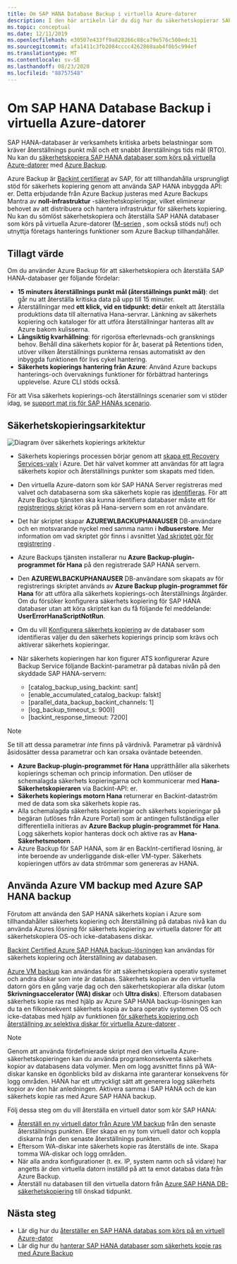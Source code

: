```yaml
---
title: Om SAP HANA Database Backup i virtuella Azure-datorer
description: I den här artikeln lär du dig hur du säkerhetskopierar SAP HANA databaser som körs på virtuella Azure-datorer.
ms.topic: conceptual
ms.date: 12/11/2019
ms.openlocfilehash: e30507e433ff9a828266c88ca79e576c508edc31
ms.sourcegitcommit: afa1411c3fb2084cccc4262860aab4f0b5c994ef
ms.translationtype: MT
ms.contentlocale: sv-SE
ms.lasthandoff: 08/23/2020
ms.locfileid: "88757548"
---
```

# <a name="about-sap-hana-database-backup-in-azure-vms"></a>Om SAP HANA Database Backup i virtuella Azure-datorer

SAP HANA-databaser är verksamhets kritiska arbets belastningar som kräver återställnings punkt mål och ett snabbt återställnings tids mål (RTO). Nu kan du [säkerhetskopiera SAP HANA databaser som körs på virtuella Azure-datorer](./tutorial-backup-sap-hana-db.md) med [Azure Backup](./backup-overview.md).

Azure Backup är [Backint certifierat](https://www.sap.com/dmc/exp/2013_09_adpd/enEN/#/d/solutions?id=8f3fd455-a2d7-4086-aa28-51d8870acaa5) av SAP, för att tillhandahålla ursprungligt stöd för säkerhets kopiering genom att använda SAP HANA inbyggda API: er. Detta erbjudande från Azure Backup justeras med Azure Backups Mantra av **noll-infrastruktur** -säkerhetskopieringar, vilket eliminerar behovet av att distribuera och hantera infrastruktur för säkerhets kopiering. Nu kan du sömlöst säkerhetskopiera och återställa SAP HANA databaser som körs på virtuella Azure-datorer ([M-serien](../virtual-machines/m-series.md) , som också stöds nu!) och utnyttja företags hanterings funktioner som Azure Backup tillhandahåller.

## <a name="added-value"></a>Tillagt värde

Om du använder Azure Backup för att säkerhetskopiera och återställa SAP HANA-databaser ger följande fördelar:

* **15 minuters återställnings punkt mål (återställnings punkt mål)**: det går nu att återställa kritiska data på upp till 15 minuter.
* Återställningar med **ett klick, vid en tidpunkt: det**är enkelt att återställa produktions data till alternativa Hana-servrar. Länkning av säkerhets kopiering och kataloger för att utföra återställningar hanteras allt av Azure bakom kulisserna.
* **Långsiktig kvarhållning**: för rigorösa efterlevnads-och gransknings behov. Behåll dina säkerhets kopior för år, baserat på Retentions tiden, utöver vilken återställnings punkterna rensas automatiskt av den inbyggda funktionen för livs cykel hantering.
* **Säkerhets kopierings hantering från Azure**: Använd Azure backups hanterings-och övervaknings funktioner för förbättrad hanterings upplevelse. Azure CLI stöds också.

För att Visa säkerhets kopierings-och återställnings scenarier som vi stöder idag, se [support mat ris för SAP HANAs scenario](./sap-hana-backup-support-matrix.md#scenario-support).

## <a name="backup-architecture"></a>Säkerhetskopieringsarkitektur

![Diagram över säkerhets kopierings arkitektur](./media/sap-hana-db-about/backup-architecture.png)

* Säkerhets kopierings processen börjar genom att [skapa ett Recovery Services-valv](./tutorial-backup-sap-hana-db.md#create-a-recovery-services-vault) i Azure. Det här valvet kommer att användas för att lagra säkerhets kopior och återställnings punkter som skapats med tiden.
* Den virtuella Azure-datorn som kör SAP HANA Server registreras med valvet och databaserna som ska säkerhets kopie ras [identifieras](./tutorial-backup-sap-hana-db.md#discover-the-databases). För att Azure Backup tjänsten ska kunna identifiera databaser måste ett för [registrerings skript](https://aka.ms/scriptforpermsonhana) köras på Hana-servern som en rot användare.
* Det här skriptet skapar **AZUREWLBACKUPHANAUSER** DB-användare och en motsvarande nyckel med samma namn i **hdbuserstore**. Mer information om vad skriptet gör finns i avsnittet  [Vad skriptet gör för registrering](tutorial-backup-sap-hana-db.md#what-the-pre-registration-script-does) .
* Azure Backups tjänsten installerar nu **Azure Backup-plugin-programmet för Hana** på den registrerade SAP HANA servern.
* Den **AZUREWLBACKUPHANAUSER** DB-användare som skapats av för registrerings skriptet används av **Azure Backup plugin-programmet för Hana** för att utföra alla säkerhets kopierings-och återställnings åtgärder. Om du försöker konfigurera säkerhets kopiering för SAP HANA databaser utan att köra skriptet kan du få följande fel meddelande: **UserErrorHanaScriptNotRun**.
* Om du vill [Konfigurera säkerhets kopiering](./tutorial-backup-sap-hana-db.md#configure-backup) av de databaser som identifieras väljer du den säkerhets kopierings princip som krävs och aktiverar säkerhets kopieringar.

* När säkerhets kopieringen har kon figurer ATS konfigurerar Azure Backup Service följande Backint-parametrar på databas nivån på den skyddade SAP HANA-servern:
  * [catalog_backup_using_backint: sant]
  * [enable_accumulated_catalog_backup: falskt]
  * [parallel_data_backup_backint_channels: 1]
  * [log_backup_timeout_s: 900)]
  * [backint_response_timeout: 7200]

>[!NOTE]
>Se till att dessa parametrar *inte* finns på värdnivå. Parametrar på värdnivå åsidosätter dessa parametrar och kan orsaka oväntade beteenden.
>

* **Azure Backup-plugin-programmet för Hana** upprätthåller alla säkerhets kopierings scheman och princip information. Den utlöser de schemalagda säkerhets kopieringarna och kommunicerar med **Hana-Säkerhetskopieraren** via Backint-API: er.
* **Säkerhets kopierings motorn Hana** returnerar en Backint-dataström med de data som ska säkerhets kopie ras.
* Alla schemalagda säkerhets kopieringar och säkerhets kopieringar på begäran (utlöses från Azure Portal) som är antingen fullständiga eller differentiella initieras av **Azure Backup plugin-programmet för Hana**. Logg säkerhets kopior hanteras dock och aktive ras av **Hana-Säkerhetsmotorn** .
* Azure Backup för SAP HANA, som är en BackInt-certifierad lösning, är inte beroende av underliggande disk-eller VM-typer. Säkerhets kopieringen utförs av data strömmar som genereras av HANA.

## <a name="using-azure-vm-backup-with-azure-sap-hana-backup"></a>Använda Azure VM backup med Azure SAP HANA backup

Förutom att använda den SAP HANA säkerhets kopian i Azure som tillhandahåller säkerhets kopiering och återställning på databas nivå kan du använda Azures lösning för säkerhets kopiering av virtuella datorer för att säkerhetskopiera OS-och icke-databasens diskar.

[Backint Certified Azure SAP HANA backup-lösningen](#backup-architecture) kan användas för säkerhets kopiering och återställning av databasen.

[Azure VM backup](backup-azure-vms-introduction.md) kan användas för att säkerhetskopiera operativ systemet och andra diskar som inte är databas. Säkerhets kopian av den virtuella datorn görs en gång varje dag och den säkerhetskopierar alla diskar (utom **Skrivningsaccelerator (WA) diskar** och **Ultra disks**). Eftersom databasen säkerhets kopie ras med hjälp av Azure SAP HANA backup-lösningen kan du ta en filkonsekvent säkerhets kopia av bara operativ systemen OS och icke-databas med hjälp av funktionen [för säkerhets kopiering och återställning av selektiva diskar för virtuella Azure-datorer](selective-disk-backup-restore.md) .

>[!NOTE]
> Genom att använda fördefinierade skript med den virtuella Azure-säkerhetskopieringen kan du använda programkonsekventa säkerhets kopior av databasens data volymer. Men om logg avsnittet finns på WA-diskar kanske en ögonblicks bild av diskarna inte garanterar konsekvens för logg områden. HANA har ett uttryckligt sätt att generera logg säkerhets kopior av den här anledningen. Aktivera samma i SAP HANA och de kan säkerhets kopie ras med Azure SAP HANA backup.

Följ dessa steg om du vill återställa en virtuell dator som kör SAP HANA:

* [Återställ en ny virtuell dator från Azure VM backup](backup-azure-arm-restore-vms.md) från den senaste återställnings punkten. Eller skapa en ny tom virtuell dator och koppla diskarna från den senaste återställnings punkten.
* Eftersom WA-diskar inte säkerhets kopie ras återställs de inte. Skapa tomma WA-diskar och logg områden.
* När alla andra konfigurationer (t. ex. IP, system namn och så vidare) har angetts är den virtuella datorn inställd på att ta emot databas data från Azure Backup.
* Återställ nu databasen till den virtuella datorn från [Azure SAP HANA DB-säkerhetskopiering](sap-hana-db-restore.md#restore-to-a-point-in-time-or-to-a-recovery-point) till önskad tidpunkt.

## <a name="next-steps"></a>Nästa steg

* Lär dig hur du [återställer en SAP HANA databas som körs på en virtuell Azure-dator](./sap-hana-db-restore.md)
* Lär dig hur du [hanterar SAP HANA databaser som säkerhets kopie ras med Azure Backup](./sap-hana-db-manage.md)
